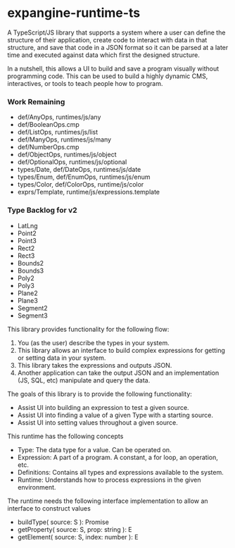 # expangine-runtime-ts

A TypeScript/JS library that supports a system where a user can define the structure of their application, create code to interact with data in that structure, and save that code in a JSON format so it can be parsed at a later time and executed against data which first the designed structure.

In a nutshell, this allows a UI to build and save a program visually without programming code. This can be used to build a highly dynamic CMS, interactives, or tools to teach people how to program.

### Work Remaining
- def/AnyOps, runtimes/js/any
- def/BooleanOps.cmp
- def/ListOps, runtimes/js/list
- def/ManyOps, runtimes/js/many
- def/NumberOps.cmp
- def/ObjectOps, runtimes/js/object
- def/OptionalOps, runtimes/js/optional
- types/Date, def/DateOps, runtimes/js/date
- types/Enum, def/EnumOps, runtimes/js/enum
- types/Color, def/ColorOps, runtime/js/color
- exprs/Template, runtime/js/expressions.template

### Type Backlog for v2
- LatLng
- Point2
- Point3
- Rect2
- Rect3
- Bounds2
- Bounds3
- Poly2
- Poly3
- Plane2
- Plane3
- Segment2
- Segment3

This library provides functionality for the following flow:
1. You (as the user) describe the types in your system.
2. This library allows an interface to build complex expressions for getting or setting data in your system.
3. This library takes the expressions and outputs JSON.
4. Another application can take the output JSON and an implementation (JS, SQL, etc) manipulate and query the data.

The goals of this library is to provide the following functionality:
- Assist UI into building an expression to test a given source.
- Assist UI into finding a value of a given Type with a starting source.
- Assist UI into setting values throughout a given source.

This runtime has the following concepts
- Type: The data type for a value. Can be operated on.
- Expression: A part of a program. A constant, a for loop, an operation, etc.
- Definitions: Contains all types and expressions available to the system.
- Runtime: Understands how to process expressions in the given environment.

The runtime needs the following interface implementation to allow an interface to construct values
- buildType( source: S ): Promise<Type>
- getProperty( source: S, prop: string ): E
- getElement( source: S, index: number ): E